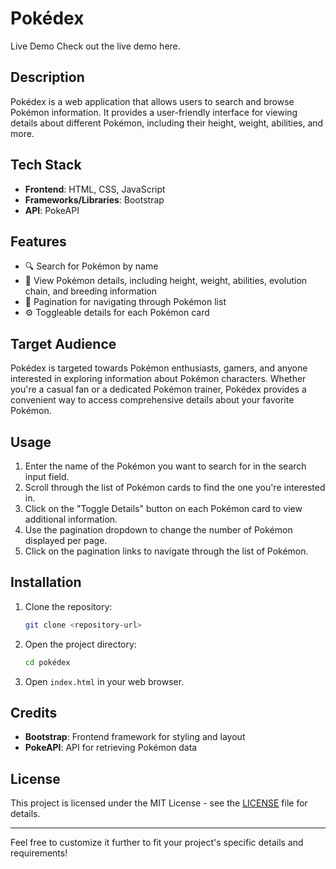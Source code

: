 # Pokédex

Live Demo
Check out the live demo here.

## Description

Pokédex is a web application that allows users to search and browse Pokémon information. It provides a user-friendly interface for viewing details about different Pokémon, including their height, weight, abilities, and more.

## Tech Stack

- **Frontend**: HTML, CSS, JavaScript
- **Frameworks/Libraries**: Bootstrap
- **API**: PokeAPI

## Features

- 🔍 Search for Pokémon by name
- 📜 View Pokémon details, including height, weight, abilities, evolution chain, and breeding information
- 🔄 Pagination for navigating through Pokémon list
- ⚙️ Toggleable details for each Pokémon card

## Target Audience

Pokédex is targeted towards Pokémon enthusiasts, gamers, and anyone interested in exploring information about Pokémon characters. Whether you're a casual fan or a dedicated Pokémon trainer, Pokédex provides a convenient way to access comprehensive details about your favorite Pokémon.

## Usage

1. Enter the name of the Pokémon you want to search for in the search input field.
2. Scroll through the list of Pokémon cards to find the one you're interested in.
3. Click on the "Toggle Details" button on each Pokémon card to view additional information.
4. Use the pagination dropdown to change the number of Pokémon displayed per page.
5. Click on the pagination links to navigate through the list of Pokémon.

## Installation

1. Clone the repository:

   ```bash
   git clone <repository-url>
   ```

2. Open the project directory:

   ```bash
   cd pokédex
   ```

3. Open `index.html` in your web browser.

## Credits

- **Bootstrap**: Frontend framework for styling and layout
- **PokeAPI**: API for retrieving Pokémon data

## License

This project is licensed under the MIT License - see the [LICENSE](LICENSE) file for details.

--- 

Feel free to customize it further to fit your project's specific details and requirements!
